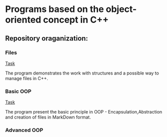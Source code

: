# Programs  based on the  object-oriented concept in C++

## Repository oraganization:

### Files

[Task](./Files/Task.pdf)

The program demonstrates the work with structures and a possible way to manage files in C++.

### Basic OOP

[Task](./"BasicOOP"/Task.pdf)

The program present the basic principle in OOP - Encapsulation,Abstraction and creation of files in MarkDown format.

### Advanced OOP



